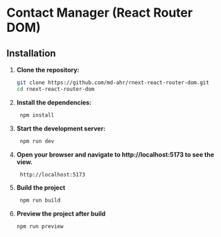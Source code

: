 # Contact Manager (React Router DOM)

## Installation

1. **Clone the repository:**
   ```bash
   git clone https://github.com/md-ahr/rnext-react-router-dom.git
   cd rnext-react-router-dom
   ```
2. **Install the dependencies:**

   ```bash
    npm install
   ```

3. **Start the development server:**

   ```bash
    npm run dev
   ```

4. **Open your browser and navigate to http://localhost:5173 to see the view.**

   ```bash
    http://localhost:5173
   ```

5. **Build the project**

   ```bash
    npm run build
   ```

6. **Preview the project after build**

   ```bash
   npm run preview
   ```
